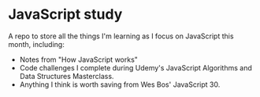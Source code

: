 # JavaScript study 

A repo to store all the things I'm learning as I focus on JavaScript this month, including: 
- Notes from "How JavaScript works" 
- Code challenges I complete during Udemy's JavaScript Algorithms and Data Structures Masterclass.
- Anything I think is worth saving from Wes Bos' JavaScript 30. 
